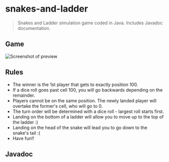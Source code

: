 # snakes-and-ladder
> Snakes and Ladder simulation game coded in Java. Includes Javadoc documentation.

## Game


![Screenshot of preview]()

## Rules
- The winner is the 1st player that gets to exactly position 100. 
- If a dice roll goes past cell 100, you will go backwards depending on the remainder. 
- Players cannot be on the same position. The newly landed player will overtake the former's cell, who will go to 0.
- The turn order will be determined with a dice roll - largest roll starts first. 
- Landing on the bottom of a ladder will allow you to move up to the top of the ladder :) 
- Landing on the head of the snake will lead you to go down to the snake's tail :( 
- Have fun!! 


## Javadoc



